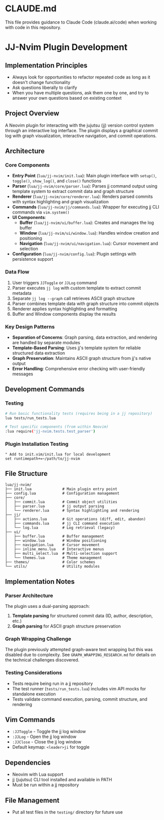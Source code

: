 # CLAUDE.md

This file provides guidance to Claude Code (claude.ai/code) when working with code in this repository.

# JJ-Nvim Plugin Development

## Implementation Principles

- Always look for opportunities to refactor repeated code as long as it doesn't change functionality
- Ask questions liberally to clarify
- When you have multiple questions, ask them one by one, and try to answer your own questions based on existing context

## Project Overview

A Neovim plugin for interacting with the jujutsu (jj) version control system through an interactive log interface. The plugin displays a graphical commit log with graph visualization, interactive navigation, and commit operations.

## Architecture

### Core Components

- **Entry Point** (`lua/jj-nvim/init.lua`): Main plugin interface with `setup()`, `toggle()`, `show_log()`, and `close()` functions
- **Parser** (`lua/jj-nvim/core/parser.lua`): Parses jj command output using template system to extract commit data and graph structure
- **Renderer** (`lua/jj-nvim/core/renderer.lua`): Renders parsed commits with syntax highlighting and graph visualization
- **Commands** (`lua/jj-nvim/jj/commands.lua`): Wrapper for executing jj CLI commands via `vim.system()`
- **UI Components**:
  - **Buffer** (`lua/jj-nvim/ui/buffer.lua`): Creates and manages the log buffer
  - **Window** (`lua/jj-nvim/ui/window.lua`): Handles window creation and positioning
  - **Navigation** (`lua/jj-nvim/ui/navigation.lua`): Cursor movement and selection
- **Configuration** (`lua/jj-nvim/config.lua`): Plugin settings with persistence support

### Data Flow

1. User triggers `JJToggle` or `JJLog` command
2. Parser executes `jj log` with custom template to extract commit metadata
3. Separate `jj log --graph` call retrieves ASCII graph structure
4. Parser combines template data with graph structure into commit objects
5. Renderer applies syntax highlighting and formatting
6. Buffer and Window components display the results

### Key Design Patterns

- **Separation of Concerns**: Graph parsing, data extraction, and rendering are handled by separate modules
- **Template-Based Parsing**: Uses jj's template system for reliable structured data extraction
- **Graph Preservation**: Maintains ASCII graph structure from jj's native output
- **Error Handling**: Comprehensive error checking with user-friendly messages

## Development Commands

### Testing
```bash
# Run basic functionality tests (requires being in a jj repository)
lua tests/run_tests.lua

# Test specific components (from within Neovim)
:lua require('jj-nvim.tests.test_parser')
```

### Plugin Installation Testing
```vim
" Add to init.vim/init.lua for local development
set runtimepath+=~/path/to/jj-nvim
```

## File Structure

```
lua/jj-nvim/
├── init.lua              # Main plugin entry point
├── config.lua            # Configuration management
├── core/
│   ├── commit.lua        # Commit object utilities
│   ├── parser.lua        # jj output parsing
│   └── renderer.lua      # Syntax highlighting and rendering
├── jj/
│   ├── actions.lua       # Git operations (diff, edit, abandon)
│   ├── commands.lua      # jj CLI command execution
│   └── log.lua           # Log retrieval (legacy)
├── ui/
│   ├── buffer.lua        # Buffer management
│   ├── window.lua        # Window positioning
│   ├── navigation.lua    # Cursor movement
│   ├── inline_menu.lua   # Interactive menus
│   ├── multi_select.lua  # Multi-selection support
│   └── themes.lua        # Theme management
├── themes/               # Color schemes
└── utils/                # Utility modules
```

## Implementation Notes

### Parser Architecture
The plugin uses a dual-parsing approach:
1. **Template parsing** for structured commit data (ID, author, description, etc.)
2. **Graph parsing** for ASCII graph structure preservation

### Graph Wrapping Challenge
The plugin previously attempted graph-aware text wrapping but this was disabled due to complexity. See `GRAPH_WRAPPING_RESEARCH.md` for details on the technical challenges discovered.

### Testing Considerations
- Tests require being run in a jj repository
- The test runner (`tests/run_tests.lua`) includes vim API mocks for standalone execution
- Tests validate command execution, parsing, commit structure, and rendering

## Vim Commands

- `:JJToggle` - Toggle the jj log window
- `:JJLog` - Open the jj log window
- `:JJClose` - Close the jj log window
- Default keymap: `<leader>ji` for toggle

## Dependencies

- Neovim with Lua support
- jj (jujutsu) CLI tool installed and available in PATH
- Must be run within a jj repository

## File Management

- Put all test files in the `testing/` directory for future use